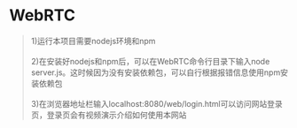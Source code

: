 ﻿# WebRTC
>1)运行本项目需要nodejs环境和npm<br><br>2)在安装好nodejs和npm后，可以在WebRTC命令行目录下输入node server.js。这时候因为没有安装依赖包，可以自行根据报错信息使用npm安装依赖包<br><br>3)在浏览器地址栏输入localhost:8080/web/login.html可以访问网站登录页，登录页会有视频演示介绍如何使用本网站
